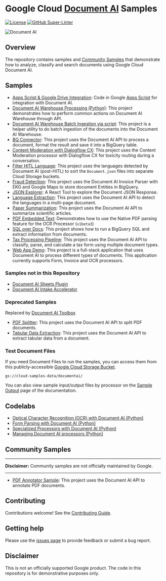# Google Cloud [Document AI](https://cloud.google.com/document-ai) Samples

[![License](https://img.shields.io/badge/License-Apache%202.0-blue.svg)](LICENSE)
[![GitHub Super-Linter](https://github.com/GoogleCloudPlatform/document-ai-samples/workflows/Lint%20Code%20Base/badge.svg)](https://github.com/marketplace/actions/super-linter)

![Document AI](https://storage.googleapis.com/gweb-cloudblog-publish/images/Document_AI_2022.max-2500x2500.jpg)

## Overview

The repository contains samples and [Community Samples](https://github.com/GoogleCloudPlatform/document-ai-samples/tree/main/community) that demonstrate how to analyze, classify and search documents using Google Cloud Document AI.

## Samples

- [Apps Script & Google Drive Integration](apps-script-google-drive): Code in Google [Apps Script](https://developers.google.com/apps-script) for integration with Document AI.
- [Document AI Warehouse Processing (Python)](document_ai_warehouse/document_ai_warehouse_processing_python/): This project demonstrates how to perform common actions on Document AI Warehouse through API.
- [Document AI Warehouse Batch Ingestion via script](document_ai_warehouse/document_ai_warehouse_batch_ingestion/): This project is a helper utility to do batch ingestion of the documents into the Document AI Warehouse.
- [BQ Connector](bq-connector/): This project uses the Document AI API to process a document, format the result and save it into a BigQuery table.
- [Content Moderation with Dialogflow CX](cx-content-moderation): This project uses the Content Moderation processor with Dialogflow CX for toxicity routing during a conversation.
- [Filter HITL Language](filter-hitl-language/): This project uses the languages detected by Document AI (post-HITL) to sort the `Document.json` files into separate Cloud Storage buckets.
- [Fraud Detection](fraud-detection-python/): This project uses the Document AI Invoice Parser with EKG and Google Maps to store document Entities in BigQuery.
- [JSON Explorer](document-json-explorer/): A React Tool to explore the Document JSON Response.
- [Language Extraction](extract-languages/): This project uses the Document AI API to detect the languages in a multi-page document.
- [Paper Summarization](paper_summarization/): This project uses the Document AI API to summarize scientific articles.
- [PDF Embedded Text](pdf-embedded-text/): Demonstrates how to use the Native PDF parsing feature for the OCR Processor (`v1beta3`)
- [SQL over Docs](sql-pdf-python/): This project shows how to run a BigQuery SQL and extract information from documents.
- [Tax Processing Pipeline](tax-processing-pipeline-python/): This project uses the Document AI API to classify, parse, and calculate a tax form using multiple document types.
- [Web App Demo](web-app-demo/): This project is a full-stack application that uses Document AI to process different types of documents. This application currently supports Form, Invoice and OCR processors.

### Samples not in this Repository

- [Document AI Sheets Plugin](https://github.com/GoogleCloudPlatform/documentai-sheets-plugin)
- [Document AI Intake Accelerator](https://github.com/GoogleCloudPlatform/document-intake-accelerator)

### Deprecated Samples

Replaced by [Document AI Toolbox](https://cloud.google.com/document-ai/docs/samples/documentai-toolbox-quickstart)

- [PDF Splitter](pdf-splitter-python/): This project uses the Document AI API to split PDF documents.
- [Tabular Data Extraction](extract-tables/): This project uses the Document AI API to extract tabular data from a document.

### Test Document Files

If you need Document Files to run the samples, you can access them from this publicly-accessible [Google Cloud Storage Bucket](https://cloud.google.com/storage/docs/downloading-objects).

`gs://cloud-samples-data/documentai/`

You can also view sample input/output files by processor on the [Sample Output](https://cloud.google.com/document-ai/docs/output) page of the documentation.

## Codelabs

- [Optical Character Recognition (OCR) with Document AI (Python)](https://codelabs.developers.google.com/codelabs/docai-ocr-python)
- [Form Parsing with Document AI (Python)](https://codelabs.developers.google.com/codelabs/docai-form-parser-v1-python)
- [Specialized Processors with Document AI (Python)](https://codelabs.developers.google.com/codelabs/docai-specialized-processors)
- [Managing Document AI processors (Python)](https://codelabs.developers.google.com/codelabs/cloud-documentai-manage-processors-python)

## Community Samples

---

**Disclaimer:** Community samples are not officially maintained by Google.

---

- [PDF Annotator Sample](community/pdf-annotator-python): This project uses the Document AI API to annotate PDF documents.

## Contributing

Contributions welcome! See the [Contributing Guide](CONTRIBUTING.md).

## Getting help

Please use the [issues page](https://github.com/GoogleCloudPlatform/document-ai-samples/issues) to provide feedback or submit a bug report.

## Disclaimer

This is not an officially supported Google product. The code in this repository is for demonstrative purposes only.
